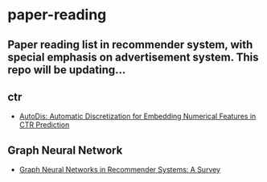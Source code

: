 # paper-reading
Paper reading list in recommender system, with special emphasis on advertisement system. This repo will be updating...
 ---


## ctr
- [AutoDis: Automatic Discretization for Embedding Numerical Features in CTR Prediction](https://arxiv.org/pdf/2012.08986.pdf)


## Graph Neural Network
- [Graph Neural Networks in Recommender Systems: A Survey](https://arxiv.org/pdf/2011.02260.pdf)
